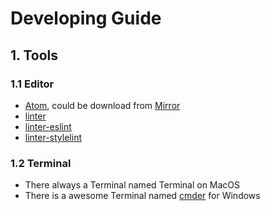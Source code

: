 # Developing Guide

## 1. Tools

### 1.1 Editor

- [Atom](https://atom.io/), could be download from [Mirror](https://npm.taobao.org/mirrors/atom/)
- [linter](https://atom.io/packages/linter)
- [linter-eslint](https://atom.io/packages/linter-eslint)
- [linter-stylelint](https://atom.io/packages/linter-stylelint)

### 1.2 **Terminal**

- There always a Terminal named Terminal on MacOS
- There is a awesome Terminal named [cmder](http://cmder.net/) for Windows
